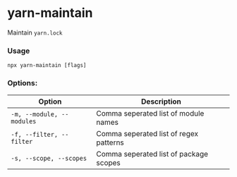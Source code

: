 # yarn-maintain

Maintain `yarn.lock`

### Usage

```
npx yarn-maintain [flags]
```

### Options:

| Option | Description |
| --- | ----------- |
| `-m, --module, --modules` | Comma seperated list of module names |
| `-f, --filter, --filter` | Comma seperated list of regex patterns |
| `-s, --scope, --scopes` | Comma seperated list of package scopes |
